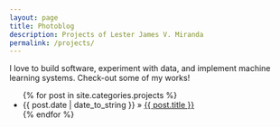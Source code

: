 ```yaml
---
layout: page
title: Photoblog
description: Projects of Lester James V. Miranda
permalink: /projects/
---
```


I love to build software, experiment with data, and implement machine
learning systems. Check-out some of my works!

<ul>
  {% for post in site.categories.projects %}
    <li>
        <span>{{ post.date | date_to_string }}</span> » <a href="{{ post.url }}" title="{{ post.title }}">{{ post.title }}</a>
        <meta name="description" content="{{ post.summary | escape }}">
        <meta name="keywords" content="{{ post.tags | join: ', ' | escape }}"/>
    </li>
  {% endfor %}
</ul>